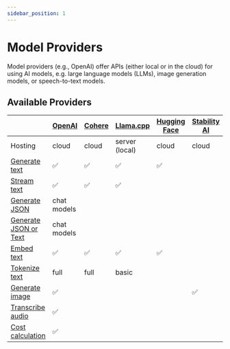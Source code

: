 ```yaml
---
sidebar_position: 1
---
```


# Model Providers

Model providers (e.g., OpenAI) offer APIs (either local or in the cloud) for using AI models, e.g. large language models (LLMs), image generation models, or speech-to-text models.

## Available Providers

|                                                                | [OpenAI](/integration/model-provider/openai) | [Cohere](/integration/model-provider/cohere) | [Llama.cpp](/integration/model-provider/llamacpp) | [Hugging Face](/integration/model-provider/huggingface) | [Stability AI](/integration/model-provider/stability) | [Automatic1111](/integration/model-provider/automatic1111) |
| -------------------------------------------------------------- | -------------------------------------------- | -------------------------------------------- | ------------------------------------------------- | ------------------------------------------------------- | ----------------------------------------------------- | ---------------------------------------------------------- |
| Hosting                                                        | cloud                                        | cloud                                        | server (local)                                    | cloud                                                   | cloud                                                 | server (local)                                             |
| [Generate text](/guide/function/generate-text)                 | ✅                                           | ✅                                           | ✅                                                | ✅                                                      |                                                       |                                                            |
| [Stream text](/guide/function/generate-text)                   | ✅                                           | ✅                                           | ✅                                                |                                                         |                                                       |                                                            |
| [Generate JSON](/guide/function/generate-json)                 | chat models                                  |                                              |                                                   |                                                         |                                                       |                                                            |
| [Generate JSON or Text](/guide/function/generate-json-or-text) | chat models                                  |                                              |                                                   |                                                         |                                                       |                                                            |
| [Embed text](/guide/function/embed-text)                       | ✅                                           | ✅                                           | ✅                                                | ✅                                                      |                                                       |                                                            |
| [Tokenize text](/guide/function/tokenize-text)                 | full                                         | full                                         | basic                                             |                                                         |                                                       |                                                            |
| [Generate image](/guide/function/generate-image)               | ✅                                           |                                              |                                                   |                                                         | ✅                                                    | ✅                                                         |
| [Transcribe audio](/guide/function/transcribe-audio)           | ✅                                           |                                              |                                                   |                                                         |                                                       |                                                            |
| [Cost calculation](/guide/run/cost-calculation)                | ✅                                           |                                              |                                                   |                                                         |                                                       |                                                            |
